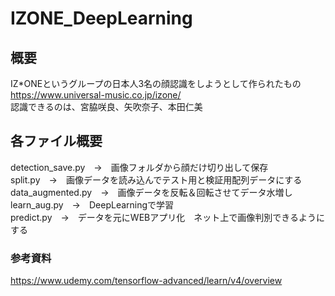 # IZONE_DeepLearning

## 概要
IZ*ONEというグループの日本人3名の顔認識をしようとして作られたもの  
https://www.universal-music.co.jp/izone/  
認識できるのは、宮脇咲良、矢吹奈子、本田仁美

## 各ファイル概要

detection_save.py　→　画像フォルダから顔だけ切り出して保存  
split.py　→　画像データを読み込んでテスト用と検証用配列データにする  
data_augmented.py　→　画像データを反転＆回転させてデータ水増し  
learn_aug.py　→　DeepLearningで学習  
predict.py　→　データを元にWEBアプリ化　ネット上で画像判別できるようにする  


### 参考資料
https://www.udemy.com/tensorflow-advanced/learn/v4/overview

